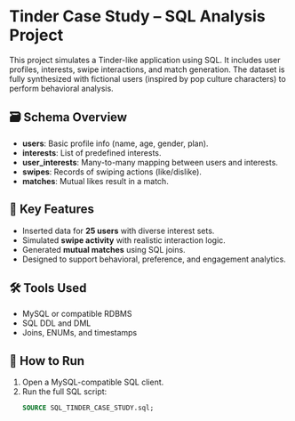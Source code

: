 # Tinder Case Study – SQL Analysis Project

This project simulates a Tinder-like application using SQL. It includes user profiles, interests, swipe interactions, and match generation. The dataset is fully synthesized with fictional users (inspired by pop culture characters) to perform behavioral analysis.

## 🗃️ Schema Overview

- **users**: Basic profile info (name, age, gender, plan).
- **interests**: List of predefined interests.
- **user_interests**: Many-to-many mapping between users and interests.
- **swipes**: Records of swiping actions (like/dislike).
- **matches**: Mutual likes result in a match.

## 🧪 Key Features

- Inserted data for **25 users** with diverse interest sets.
- Simulated **swipe activity** with realistic interaction logic.
- Generated **mutual matches** using SQL joins.
- Designed to support behavioral, preference, and engagement analytics.

## 🛠️ Tools Used

- MySQL or compatible RDBMS
- SQL DDL and DML
- Joins, ENUMs, and timestamps

## 🚀 How to Run

1. Open a MySQL-compatible SQL client.
2. Run the full SQL script:
   ```sql
   SOURCE SQL_TINDER_CASE_STUDY.sql;

